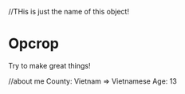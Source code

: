 //THis is just the name of this object!
# Opcrop
Try to make great things!

//about me
County: Vietnam => Vietnamese
Age: 13

